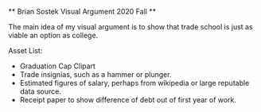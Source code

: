** Brian Sostek Visual Argument 2020 Fall **

The main idea of my visual argument is to show that trade school is just as viable an option as college.

Asset List:

* Graduation Cap Clipart
* Trade insignias, such as a hammer or plunger.
* Estimated figures of salary, perhaps from wikipedia or large reputable data source.
* Receipt paper to show difference of debt out of first year of work.
